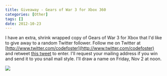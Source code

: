 ```yaml
---
title: Giveaway - Gears of War 3 for Xbox 360
categories: [Other]
tags: []
date: 2012-10-23
---
```


I have an extra, shrink wrapped copy of Gears of War 3 for Xbox that I'd like to give away to a random Twitter follower. Follow me on Twitter at [http://www.twitter.com/codefoster](http://www.twitter.com/codefoster) and retweet [this tweet](https://twitter.com/codefoster/status/260904117793349633) to enter. I'll request your mailing address if you win and send it to you snail mail style. I'll draw a name on Friday, Nov 2 at noon.


![](/files/gow3_01.jpg)